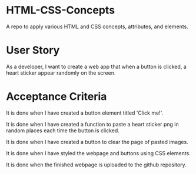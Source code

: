 # HTML-CSS-Concepts
A repo to apply various HTML and CSS concepts, attributes, and elements.

# User Story
As a developer, I want to create a web app that when a button is clicked, a heart sticker appear randomly on the screen.

# Acceptance Criteria

It is done when I have created a button element titled 'Click me!'.

It is done when I have created a function to paste a heart sticker png in random places each time the button is clicked.

It is done when I have created a button to clear the page of pasted images.

It is done when I have styled the webpage and buttons using CSS elements.

It is done when the finished webpage is uploaded to the github repository.